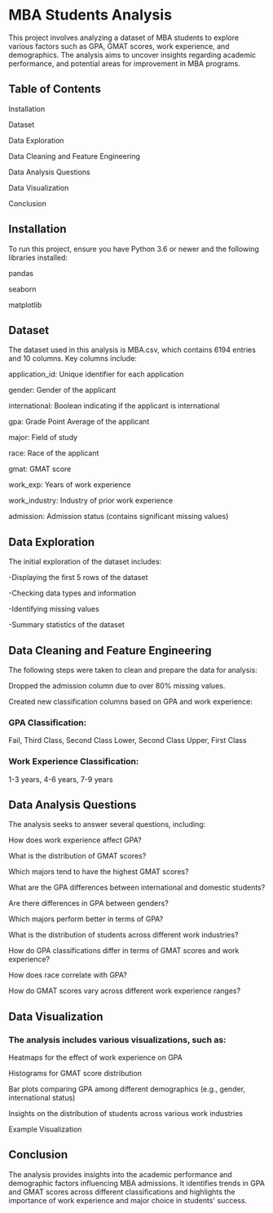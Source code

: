 # MBA Students Analysis
This project involves analyzing a dataset of MBA students to explore various factors such as GPA, GMAT scores, work experience, and demographics. The analysis aims to uncover insights regarding  academic performance, and potential areas for improvement in MBA programs.

## Table of Contents
Installation

Dataset

Data Exploration

Data Cleaning and Feature Engineering

Data Analysis Questions

Data Visualization

Conclusion

## Installation
To run this project, ensure you have Python 3.6 or newer and the following libraries installed:

pandas

seaborn

matplotlib

## Dataset
The dataset used in this analysis is MBA.csv, which contains 6194 entries and 10 columns. Key columns include:

application_id: Unique identifier for each application

gender: Gender of the applicant

international: Boolean indicating if the applicant is international

gpa: Grade Point Average of the applicant

major: Field of study

race: Race of the applicant

gmat: GMAT score

work_exp: Years of work experience

work_industry: Industry of prior work experience

admission: Admission status (contains significant missing values)

## Data Exploration
The initial exploration of the dataset includes:

-Displaying the first 5 rows of the dataset

-Checking data types and information

-Identifying missing values

-Summary statistics of the dataset

## Data Cleaning and Feature Engineering

The following steps were taken to clean and prepare the data for analysis:

Dropped the admission column due to over 80% missing values.

Created new classification columns based on GPA and work experience:

### GPA Classification:
Fail, Third Class, Second Class Lower, Second Class Upper, First Class

### Work Experience Classification:
1-3 years, 4-6 years, 7-9 years

## Data Analysis Questions
The analysis seeks to answer several questions, including:

How does work experience affect GPA?

What is the distribution of GMAT scores?

Which majors tend to have the highest GMAT scores?

What are the GPA differences between international and domestic students?

Are there differences in GPA between genders?

Which majors perform better in terms of GPA?

What is the distribution of students across different work industries?

How do GPA classifications differ in terms of GMAT scores and work experience?

How does race correlate with GPA?

How do GMAT scores vary across different work experience ranges?


## Data Visualization

### The analysis includes various visualizations, such as:

Heatmaps for the effect of work experience on GPA

Histograms for GMAT score distribution

Bar plots comparing GPA among different demographics (e.g., gender, international status)

Insights on the distribution of students across various work industries

Example Visualization

## Conclusion
The analysis provides insights into the academic performance and demographic factors influencing MBA admissions. It identifies trends in GPA and GMAT scores across different classifications and highlights the importance of work experience and major choice in students' success.
